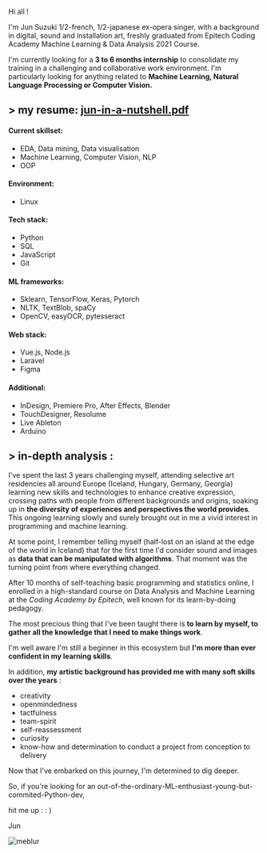 Hi all !

I'm Jun Suzuki 1/2-french, 1/2-japanese ex-opera singer, with a background in digital, sound and installation art, freshly graduated from Epitech Coding Academy Machine Learning & Data Analysis 2021 Course.

I'm currently looking for a **3 to 6 months internship** to consolidate my training in a challenging and collaborative work environment. I'm particularly looking for anything related to **Machine Learning, Natural Language Processing or Computer Vision.**

## > my resume: [jun-in-a-nutshell.pdf](https://github.com/szkjn/resume/files/7416757/Jun-Suzuki-Resume.pdf)

#### Current skillset:
+ EDA, Data mining, Data visualisation
+ Machine Learning, Computer Vision, NLP
+ OOP

#### Environment:
+ Linux

#### Tech stack:
+ Python
+ SQL
+ JavaScript
+ Git

#### ML frameworks:
+ Sklearn, TensorFlow, Keras, Pytorch
+ NLTK, TextBlob, spaCy
+ OpenCV, easyOCR, pytesseract

#### Web stack:
+ Vue.js, Node.js
+ Laravel
+ Figma

#### Additional:
+ InDesign, Premiere Pro, After Effects, Blender
+ TouchDesigner, Resolume
+ Live Ableton
+ Arduino

## > in-depth analysis :

I've spent the last 3 years challenging myself, attending selective art residencies all around Europe (Iceland, Hungary, Germany, Georgia) learning new skills and technologies to enhance creative expression, crossing paths with people from different backgrounds and origins, soaking up in **the diversity of experiences and perspectives the world provides**. This ongoing learning slowly and surely brought out in me a vivid interest in programming and machine learning.

At some point, I remember telling myself (half-lost on an island at the edge of the world in Iceland) that for the first time I'd consider sound and images as **data that can be manipulated with algorithms**. That moment was the turning point from where everything changed.

After 10 months of self-teaching basic programming and statistics online, I enrolled in a high-standard course on Data Analysis and Machine Learning at the *Coding Academy by Epitech*, well known for its learn-by-doing pedagogy.

The most precious thing that I've been taught there is **to learn by myself, to gather all the knowledge that I need to make things work**. 

I'm well aware I'm still a beginner in this ecosystem but **I'm more than ever confident in my learning skills**. 

In addition, **my artistic background has provided me with many soft skills over the years** : 
+ creativity
+ openmindedness
+ tactfulness
+ team-spirit
+ self-reassessment
+ curiosity
+ know-how and determination to conduct a project from conception to delivery

Now that I've embarked on this journey, I'm determined to dig deeper.

So, if you're looking for an out-of-the-ordinary-ML-enthusiast-young-but-commited-Python-dev, 

hit me up : : ) 

Jun

![meblur](https://user-images.githubusercontent.com/84317349/138850071-fe19ba9c-5b77-4692-aa64-6fdf0fe5922e.jpg)
